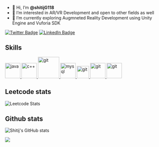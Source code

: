 - 👋 Hi, I’m <strong> @shitijG118 </strong>
- 👀 I’m interested in AR/VR Development and open to other fields as well
- 🌱 I’m currently exploring Augmneted Reality Development using Unity Engine and Vuforia SDK

[![Twitter Badge](https://img.shields.io/badge/Twitter-Profile-informational?style=flat&logo=twitter&logoColor=white&color=1CA2F1)](https://x.com/shitij_gaur)
[![LinkedIn Badge](https://img.shields.io/badge/LinkedIn-Profile-informational?style=flat&logo=linkedin&logoColor=white&color=0D76A8)](https://www.linkedin.com/in/shitij-gaur18/)

## Skills

<a href="https://www.java.com/en/" target="_blank" rel="noreferrer"><img src="https://www.vectorlogo.zone/logos/java/java-icon.svg" alt="java" height="50"/> </a><a href="https://isocpp.org/" target="_blank" rel="noreferrer"><img src="https://upload.wikimedia.org/wikipedia/commons/1/18/ISO_C%2B%2B_Logo.svg" alt="c++" height="50"/> </a>
<a href="https://unity.com/" target="_blank" rel="noreferrer"> <img src="https://upload.wikimedia.org/wikipedia/commons/4/4f/Csharp_Logo.png" alt="git" width="70" height="70"/> </a> 
<a href="https://www.mysql.com/" target="_blank" rel="noreferrer"><img src="https://www.vectorlogo.zone/logos/mysql/mysql-ar21.svg" alt="mysql" height="50"/> </a>
<a href="https://git-scm.com/" target="_blank" rel="noreferrer"> <img src="https://www.vectorlogo.zone/logos/git-scm/git-scm-icon.svg" alt="git" width="40" height="40"/> </a> 
<a href="https://unity.com/" target="_blank" rel="noreferrer"> <img src="https://w7.pngwing.com/pngs/426/535/png-transparent-unity-new-logo-tech-companies-thumbnail.png" alt="git" width="50" height="50"/> </a> 
<a href="https://unity.com/" target="_blank" rel="noreferrer"> <img src="https://global.discourse-cdn.com/business7/uploads/vuforia/original/1X/1bd39d7b17a9c4e9732ca6675abe1036462a368a.png" alt="git" width="50" height="50"/> </a> 




## Leetcode stats

![Leetcode Stats](https://leetcard.jacoblin.cool/sgaur_18?theme=dark&font=Actor)


## Github stats


![Shitij's GitHub stats](https://github-readme-stats.vercel.app/api?username=shitijG118&show_icons=true&theme=radical)
 <br>
<div align="center"><img src="http://github-readme-streak-stats.herokuapp.com?user=shitijG118&theme=radical&background=000000" align="left" /></div> 
<br>
<!-- <div align="center">[![Top Langs](https://github-readme-stats.vercel.app/api/top-langs/?username=satyacasm&layout=compact&theme=vision-friendly-dark)](https://github.com/anuraghazra/github-readme-stats)</div>   -->

<br/>  
<!--
**shitijG118/shitijG118** is a ✨ _special_ ✨ repository because its `README.md` (this file) appears on your GitHub profile.

Here are some ideas to get you started:

- 🔭 I’m currently working on ...
- 🌱 I’m currently learning ...
- 👯 I’m looking to collaborate on ...
- 🤔 I’m looking for help with ...
- 💬 Ask me about ...
- 📫 How to reach me: ...
- 😄 Pronouns: ...
- ⚡ Fun fact: ...
-->
